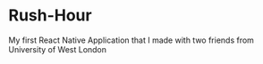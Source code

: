 # Rush-Hour

My first React Native Application that I made with two friends from University of West London
